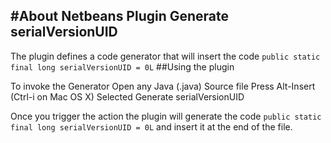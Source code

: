 #About Netbeans Plugin Generate serialVersionUID
------------------------------------------------

The plugin defines a code generator that will insert the code ``` public static final long serialVersionUID = 0L ```
##Using the plugin

To invoke the Generator
Open any Java (.java) Source file
Press Alt-Insert (Ctrl-i on Mac OS X)
Selected Generate serialVersionUID

Once you trigger the action the plugin will generate the code ``` public static final long serialVersionUID = 0L ``` and 
insert it at the end of the file.
